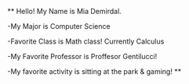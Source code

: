 **
Hello! My Name is Mia Demirdal.

-My Major is Computer Science

-Favorite Class is Math class! Currently Calculus

-My Favorite Professor is Proffesor Gentilucci!

-My favorite activity is sitting at the park & gaming!
**